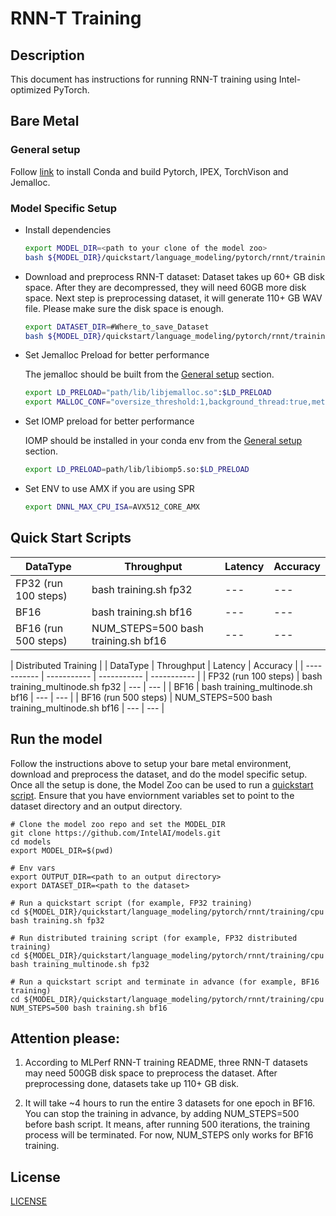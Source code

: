 # RNN-T Training

## Description

This document has instructions for running RNN-T training using Intel-optimized PyTorch.

## Bare Metal
### General setup

Follow [link](/docs/general/pytorch/BareMetalSetup.md) to install Conda and build Pytorch, IPEX, TorchVison and Jemalloc.

### Model Specific Setup
* Install dependencies
  ```bash
  export MODEL_DIR=<path to your clone of the model zoo>
  bash ${MODEL_DIR}/quickstart/language_modeling/pytorch/rnnt/training/cpu/install_dependency.sh
  ```

* Download and preprocess RNN-T dataset: Dataset takes up 60+ GB disk space. After they are decompressed, they will need 60GB more disk space. Next step is preprocessing dataset, it will generate 110+ GB WAV file. Please make sure the disk space is enough.
  ```bash
  export DATASET_DIR=#Where_to_save_Dataset
  bash ${MODEL_DIR}/quickstart/language_modeling/pytorch/rnnt/training/cpu/download_dataset.sh
  ```

* Set Jemalloc Preload for better performance

  The jemalloc should be built from the [General setup](#general-setup) section.
  ```bash
  export LD_PRELOAD="path/lib/libjemalloc.so":$LD_PRELOAD
  export MALLOC_CONF="oversize_threshold:1,background_thread:true,metadata_thp:auto,dirty_decay_ms:9000000000,muzzy_decay_ms:9000000000"
  ```

* Set IOMP preload for better performance

  IOMP should be installed in your conda env from the [General setup](#general-setup) section.
  ```bash
  export LD_PRELOAD=path/lib/libiomp5.so:$LD_PRELOAD
  ```

* Set ENV to use AMX if you are using SPR
  ```bash
  export DNNL_MAX_CPU_ISA=AVX512_CORE_AMX
  ```

## Quick Start Scripts

|  DataType   | Throughput  |  Latency    |   Accuracy  |
| ----------- | ----------- | ----------- | ----------- |
| FP32 (run 100 steps)        | bash training.sh fp32 | --- | --- |
| BF16        | bash training.sh bf16 | --- | --- |
| BF16 (run 500 steps)       | NUM_STEPS=500 bash training.sh bf16 | --- | --- |

|               Distributed Training                    |
|  DataType   | Throughput  |  Latency    |   Accuracy  |
| ----------- | ----------- | ----------- | ----------- |
| FP32 (run 100 steps)       | bash training_multinode.sh fp32 | --- | --- |
| BF16        | bash training_multinode.sh bf16 | --- | --- |
| BF16 (run 500 steps)        | NUM_STEPS=500 bash training_multinode.sh bf16 | --- | --- |
## Run the model

Follow the instructions above to setup your bare metal environment, download and
preprocess the dataset, and do the model specific setup. Once all the setup is done,
the Model Zoo can be used to run a [quickstart script](#quick-start-scripts).
Ensure that you have enviornment variables set to point to the dataset directory and
an output directory.

```
# Clone the model zoo repo and set the MODEL_DIR
git clone https://github.com/IntelAI/models.git
cd models
export MODEL_DIR=$(pwd)

# Env vars
export OUTPUT_DIR=<path to an output directory>
export DATASET_DIR=<path to the dataset>

# Run a quickstart script (for example, FP32 training)
cd ${MODEL_DIR}/quickstart/language_modeling/pytorch/rnnt/training/cpu
bash training.sh fp32

# Run distributed training script (for example, FP32 distributed training)
cd ${MODEL_DIR}/quickstart/language_modeling/pytorch/rnnt/training/cpu
bash training_multinode.sh fp32

# Run a quickstart script and terminate in advance (for example, BF16 training)
cd ${MODEL_DIR}/quickstart/language_modeling/pytorch/rnnt/training/cpu
NUM_STEPS=500 bash training.sh bf16
```
## Attention please:
1. According to MLPerf RNN-T training README, three RNN-T datasets may need 500GB disk space to preprocess the dataset. After preprocessing done, datasets take up 110+ GB disk.

2. It will take ~4 hours to run the entire 3 datasets for one epoch in BF16. You can stop the training in advance, by adding NUM_STEPS=500 before bash script. It means, after running 500 iterations, the training process will be terminated. For now, NUM_STEPS only works for BF16 training.

<!--- 80. License -->
## License

[LICENSE](/LICENSE)
